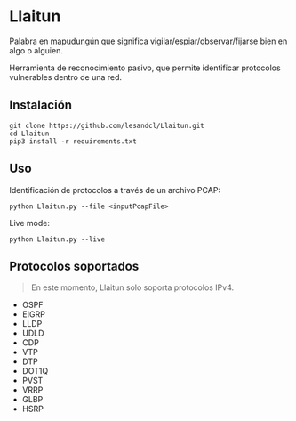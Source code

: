 # Llaitun

Palabra en [mapudungún](https://es.wikipedia.org/wiki/Idioma_mapuche) que significa vigilar/espiar/observar/fijarse bien en algo o alguien.

Herramienta de reconocimiento pasivo, que permite identificar protocolos vulnerables dentro de una red.

## Instalación

```
git clone https://github.com/lesandcl/Llaitun.git
cd Llaitun
pip3 install -r requirements.txt
```

## Uso

Identificación de protocolos a través de un archivo PCAP:

```
python Llaitun.py --file <inputPcapFile>
```

Live mode:

```
python Llaitun.py --live
```

## Protocolos soportados

> En este momento, Llaitun solo soporta protocolos IPv4.

- OSPF
- EIGRP
- LLDP
- UDLD
- CDP
- VTP
- DTP
- DOT1Q
- PVST
- VRRP
- GLBP
- HSRP
